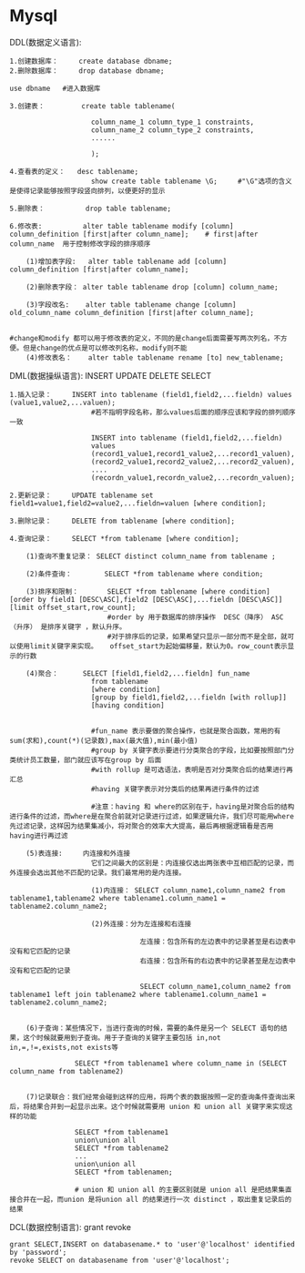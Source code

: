 # Mysql


DDL(数据定义语言):

	1.创建数据库：     create database dbname;
	2.删除数据库：     drop database dbname;

	use dbname   #进入数据库

	3.创建表：         create table tablename(

						column_name_1 column_type_1 constraints,
						column_name_2 column_type_2 constraints,
						......

						);

	4.查看表的定义：	desc tablename;
						show create table tablename \G;     #"\G"选项的含义是使得记录能够按照字段竖向排列，以便更好的显示

	5.删除表： 			drop table tablename;

	6.修改表:			alter table tablename modify [column] column_definition [first|after column_name];    # first|after column_name  用于控制修改字段的排序顺序

		(1)增加表字段:	alter table tablename add [column] column_definition [first|after column_name];

		(2)删除表字段： alter table tablename drop [column] column_name;

		(3)字段改名:	alter table tablename change [column] old_column_name column_definition [first|after column_name];


	#change和modify 都可以用于修改表的定义，不同的是change后面需要写两次列名，不方便。但是change的优点是可以修改列名称，modify则不能
		(4)修改表名：	alter table tablename rename [to] new_tablename;




DML(数据操纵语言): INSERT UPDATE DELETE SELECT

	1.插入记录：		INSERT into tablename (field1,field2,...fieldn) values (value1,value2,...valuen);
						#若不指明字段名称，那么values后面的顺序应该和字段的排列顺序一致

						INSERT into tablename (field1,field2,...fieldn) 
						values 
						(record1_value1,record1_value2,...record1_valuen),
						(record2_value1,record2_value2,...record2_valuen),
						....
						(recordn_value1,recordn_value2,...recordn_valuen);

	2.更新记录：		UPDATE tablename set field1=value1,field2=value2,...fieldn=valuen [where condition];

	3.删除记录：		DELETE from tablename [where condition];

	4.查询记录：		SELECT *from tablename [where condition];

		(1)查询不重复记录： SELECT distinct column_name from tablename ;

		(2)条件查询：		SELECT *from tablename where condition;

		(3)排序和限制：		SELECT *from tablename [where condition] [order by field1 [DESC\ASC],field2 [DESC\ASC],...fieldn [DESC\ASC]] [limit offset_start,row_count];
							#order by 用于数据库的排序操作  DESC（降序） ASC（升序） 是排序关键字 ，默认升序。  
							#对于排序后的记录，如果希望只显示一部分而不是全部，就可以使用limit关键字来实现。   offset_start为起始偏移量，默认为0。row_count表示显示的行数

		(4)聚合：		SELECT [field1,field2,...fieldn] fun_name
						from tablename
						[where condition]
						[group by field1,field2,...fieldn [with rollup]]
						[having condition]


						#fun_name 表示要做的聚合操作，也就是聚合函数，常用的有sum(求和),count(*)(记录数),max(最大值),min(最小值)
						#group by 关键字表示要进行分类聚合的字段，比如要按照部门分类统计员工数量，部门就应该写在group by 后面
						#with rollup 是可选语法，表明是否对分类聚合后的结果进行再汇总
						#having 关键字表示对分类后的结果再进行条件的过滤

						#注意：having 和 where的区别在于，having是对聚合后的结构进行条件的过滤，而where是在聚合前就对记录进行过滤，如果逻辑允许，我们尽可能用where先过滤记录，这样因为结果集减小，将对聚合的效率大大提高，最后再根据逻辑看是否用having进行再过滤

		(5)表连接:		内连接和外连接
						它们之间最大的区别是：内连接仅选出两张表中互相匹配的记录，而外连接会选出其他不匹配的记录。我们最常用的是内连接。

						(1)内连接：	SELECT column_name1,column_name2 from tablename1,tablename2 where tablename1.column_name1 = tablename2.column_name2;

						(2)外连接：分为左连接和右连接

									左连接：包含所有的左边表中的记录甚至是右边表中没有和它匹配的记录
									右连接：包含所有的右边表中的记录甚至是左边表中没有和它匹配的记录

									SELECT column_name1,column_name2 from tablename1 left join tablename2 where tablename1.column_name1 = tablename2.column_name2;


		(6)子查询：某些情况下，当进行查询的时候，需要的条件是另一个 SELECT 语句的结果，这个时候就要用到子查询。用于子查询的关键字主要包括 in,not in,=,!=,exists,not exists等

					SELECT *from tablename1 where column_name in (SELECT column_name from tablename2)


		(7)记录联合：我们经常会碰到这样的应用，将两个表的数据按照一定的查询条件查询出来后，将结果合并到一起显示出来。这个时候就需要用 union 和 union all 关键字来实现这样的功能

					SELECT *from tablename1
					union\union all
					SELECT *from tablename2
					...
					union\union all
					SELECT *from tablenamen;

					# union 和 union all 的主要区别就是 union all 是把结果集直接合并在一起，而union 是将union all 的结果进行一次 distinct ，取出重复记录后的结果


DCL(数据控制语言): grant revoke 

	grant SELECT,INSERT on databasename.* to 'user'@'localhost' identified by 'password';
	revoke SELECT on databasename from 'user'@'localhost';
